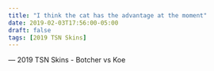 ```yaml
---
title: "I think the cat has the advantage at the moment"
date: 2019-02-03T17:56:00-05:00
draft: false
tags: [2019 TSN Skins]
---
```

— 2019 TSN Skins - Botcher vs Koe
<!--more--> 

